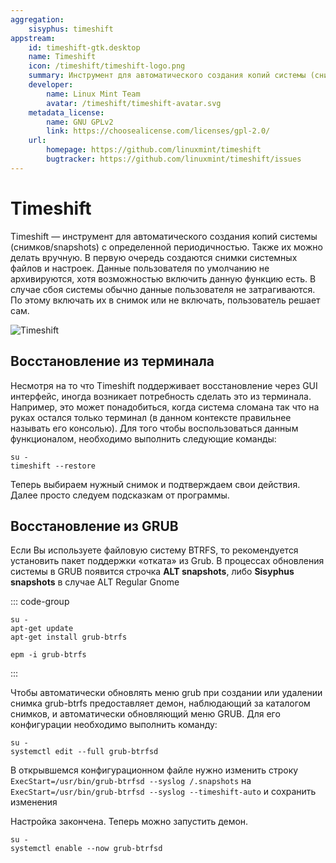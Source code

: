 ```yaml
---
aggregation:
    sisyphus: timeshift
appstream:
    id: timeshift-gtk.desktop
    name: Timeshift
    icon: /timeshift/timeshift-logo.png
    summary: Инструмент для автоматического создания копий системы (снимков/snapshots) с определенной периодичностью.
    developer:
        name: Linux Mint Team
        avatar: /timeshift/timeshift-avatar.svg
    metadata_license:
        name: GNU GPLv2
        link: https://choosealicense.com/licenses/gpl-2.0/
    url:
        homepage: https://github.com/linuxmint/timeshift
        bugtracker: https://github.com/linuxmint/timeshift/issues
---
```





# Timeshift

Timeshift — инструмент для автоматического создания копий системы (снимков/snapshots) с определенной периодичностью. Также их можно делать вручную.
В первую очередь создаются снимки системных файлов и настроек. Данные пользователя по умолчанию не архивируются, хотя возможностью включить данную функцию есть. В случае сбоя системы обычно данные пользователя не затрагиваются. По этому включать их в снимок или не включать, пользователь решает сам.

![Timeshift](/timeshift/timeshift.png)


<!--@include: @apps/_parts/install/content-repo.md-->

## Восстановление из терминала

Несмотря на то что Timeshift поддерживает восстановление через GUI интерфейс, иногда возникает потребность сделать это из терминала.
Например, это может понадобиться, когда система сломана так что на руках остался только терминал (в данном контексте правильнее называть его консолью).
Для того чтобы воспользоваться данным функционалом, необходимо выполнить следующие команды:
```shell
su -
timeshift --restore
```
Теперь выбираем нужный снимок и подтверждаем свои действия. Далее просто следуем подсказкам от программы.

## Восстановление из GRUB

Если Вы используете файловую систему BTRFS, то рекомендуется установить пакет поддержки «отката» из Grub.
В процессах обновления системы в GRUB появится строчка **ALT snapshots**, либо **Sisyphus snapshots** в случае ALT Regular Gnome

::: code-group

```shell[apt-get]
su -
apt-get update
apt-get install grub-btrfs
```
```shell[epm]
epm -i grub-btrfs
```
:::

Чтобы автоматически обновлять меню grub при создании или удалении снимка grub-btrfs предоставляет демон, наблюдающий за каталогом снимков, и автоматически обновляющий меню GRUB.
Для его конфигурации необходимо выполнить команду:

```shell
su -
systemctl edit --full grub-btrfsd
```

В открывшемся конфигурационном файле нужно изменить строку `ExecStart=/usr/bin/grub-btrfsd --syslog /.snapshots` на `ExecStart=/usr/bin/grub-btrfsd --syslog --timeshift-auto`
и сохранить изменения

Настройка закончена. Теперь можно запустить демон.

```shell
su -
systemctl enable --now grub-btrfsd
```
